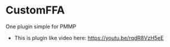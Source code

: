 # CustomFFA
One plugin simple for PMMP
- This is plugin like video here: https://youtu.be/rqdR8VzH5eE
